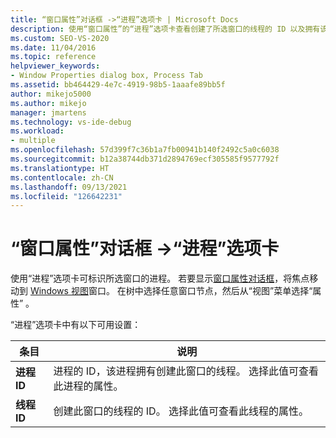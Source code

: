 ```yaml
---
title: “窗口属性”对话框 ->“进程”选项卡 | Microsoft Docs
description: 使用“窗口属性”的“进程”选项卡查看创建了所选窗口的线程的 ID 以及拥有该线程的进程的 ID。
ms.custom: SEO-VS-2020
ms.date: 11/04/2016
ms.topic: reference
helpviewer_keywords:
- Window Properties dialog box, Process Tab
ms.assetid: bb464429-4e7c-4919-98b5-1aaafe89bb5f
author: mikejo5000
ms.author: mikejo
manager: jmartens
ms.technology: vs-ide-debug
ms.workload:
- multiple
ms.openlocfilehash: 57d399f7c36b1a7fb00941b140f2492c5a0c6038
ms.sourcegitcommit: b12a38744db371d2894769ecf305585f9577792f
ms.translationtype: HT
ms.contentlocale: zh-CN
ms.lasthandoff: 09/13/2021
ms.locfileid: "126642231"
---
```

# <a name="process-tab-window-properties-dialog-box"></a>“窗口属性”对话框 ->“进程”选项卡
使用“进程”选项卡可标识所选窗口的进程。 若要显示[窗口属性对话框](../debugger/window-properties-dialog-box.md)，将焦点移动到 [Windows 视图](../debugger/windows-view.md)窗口。 在树中选择任意窗口节点，然后从“视图”菜单选择“属性” 。

 “进程”选项卡中有以下可用设置：

|条目|说明|
|-----------|-----------------|
|**进程 ID**|进程的 ID，该进程拥有创建此窗口的线程。 选择此值可查看此进程的属性。|
|**线程 ID**|创建此窗口的线程的 ID。 选择此值可查看此线程的属性。|